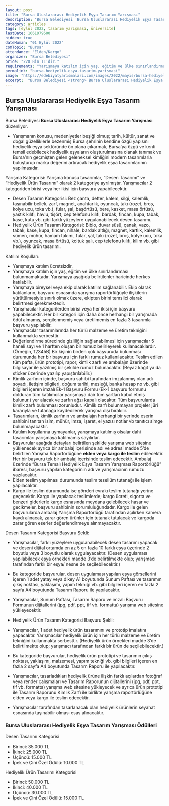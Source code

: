 ```yaml
---
layout: post
title: "Bursa Uluslararası Hediyelik Eşya Tasarım Yarışması"
description: "Bursa Belediyesi 'Bursa Uluslararası Hediyelik Eşya Tasarım Yarışması' düzenliyor."
category: articles
tags: [eylül 2022, tasarım yarışması, üniversite]
lastDate: 1661979600
hidden: true
dateHuman: "01 Eylül 2022"
comTopic: "Bursa"
attendance: "Elden/Kargo"
organizer: "Bursa Belediyesi"
price: "220 Bin TL'dir."
requirements: "Yarışmaya katılım için yaş, eğitim ve ülke sınırlandırması bulunmamaktadır."
permalink: "bursa-hediyelik-esya-tasarim-yarismasi"
image: "https://edebiyatyarismalari.com/images/2022/mayis/bursa-hediyelik-esya-tasarim-yarismasi.jpg"
excerpt:  "Bursa Belediyesi <strong> Bursa Uluslararası Hediyelik Eşya Tasarım Yarışması</strong> düzenliyor."
---
```


## Bursa Uluslararası Hediyelik Eşya Tasarım Yarışması
Bursa Belediyesi **Bursa Uluslararası Hediyelik Eşya Tasarım Yarışması** düzenliyor.

- Yarışmanın konusu, medeniyetler beşiği olmuş; tarih, kültür, sanat ve doğal güzelliklerle bezenmiş Bursa şehrinin kendine özgü yapısını hediyelik eşya sektöründe ön plana çıkarmak, Bursa’ya özgü ve kenti temsil edebilecek hediyelik eşyaların oluşturulmasına olanak tanımak ve Bursa’nın geçmişten gelen geleneksel kimliğini modern tasarımlarla buluşturup marka değerini artıracak hediyelik eşya tasarımlarının yapılmasıdır.

Yarışma Kategorisi:
Yarışma konusu tasarımlar, “Desen Tasarımı” ve “Hediyelik Ürün Tasarımı” olarak 2 kategoriye ayrılmıştır. Yarışmacılar 2 kategoriden birisi veya her ikisi için başvuru yapabilecektir.
- Desen Tasarım Kategorisi: Bez çanta, defter, kalem, silgi, kalemlik, taşınabilir bellek, zarf, magnet, anahtarlık, oyuncak, takı (rozet, broş, kolye ucu, toka vb.), fular, şal, başörtüsü, bere, kasket, masa örtüsü, yastık kılıfı, havlu, tişört, cep telefonu kılıfı, bardak, fincan, kupa, tabak, kase, kutu vb. gibi farklı yüzeylere uygulanabilecek desen tasarımı.
- Hediyelik Ürün Tasarım Kategorisi: Biblo, duvar süsü, çanak, vazo, tabak, kase, kupa, fincan, nihale, bardak altlığı, magnet, kartlık, kalemlik, sümen, mühür, hamam takımı, fular, şal, takı (rozet, broş, kolye ucu, toka vb.), oyuncak, masa örtüsü, koltuk şalı, cep telefonu kılıfı, kilim vb. gibi hediyelik ürün tasarımı.


Katılım Koşulları:
- Yarışmaya katılım ücretsizdir.
- Yarışmaya katılım için yaş, eğitim ve ülke sınırlandırması bulunmamaktadır. Yarışmaya aşağıda belirtilenler haricinde herkes katılabilir.
- Yarışmaya bireysel veya ekip olarak katılım sağlanabilir. Ekip olarak katılanların, başvuru esnasında yarışma raportörlüğüyle ilişkilerin yürütülmesiyle sınırlı olmak üzere, ekipten birini temsilci olarak belirtmesi gerekmektedir.
- Yarışmacılar kategorilerden birisi veya her ikisi için başvuru yapabilecektir. Her bir kategori için daha önce herhangi bir yarışmada ödül almamış, sergilenmemiş veya üretilmemiş en fazla 3 tasarımla başvuru yapılabilir.
- Yarışmacılar tasarımlarında her türlü malzeme ve üretim tekniğini kullanmakta serbesttir.
- Değerlendirme sürecinde gizliliğin sağlanabilmesi için yarışmacılar 5 haneli sayı ve 1 harften oluşan bir rumuz belirleyerek kullanacaklardır. (Örneğin, 12345B) Bir kişinin birden çok başvuruda bulunması durumunda her bir başvuru için farklı rumuz kullanılacaktır. Teslim edilen tüm pafta, ürün prototipi, rapor, kimlik zarfı ve ambalajın üzerinde bilgisayar ile yazılmış bir şekilde rumuz bulunacaktır. (Beyaz kağıt ya da sticker üzerinde yazılıp yapıştırılabilir.)
- Kimlik zarfının içinde, başvuru sahibi tarafından imzalanmış olan adı soyadı, iletişim bilgileri, doğum tarihi, mesleği, banka hesap no vb. gibi bilgileri içeren imzalı Ek-1 Başvuru Formu (Ek-1 başvuru formunu dolduran tüm katılımcılar yarışmaya dair tüm şartları kabul etmiş bulunur.) yer alacak ve zarfın ağzı kapalı olacaktır. Tüm başvurularda kimlik zarfı bulunması zorunludur. Kimlik zarfı bulunmayan projeler jüri kararıyla ve tutanağa kaydedilerek yarışma dışı bırakılır.
- Tasarımların, kimlik zarfının ve ambalajın herhangi bir yerinde eserin sahibini tanıtan isim, mühür, imza, işaret, el yazısı notlar vb tanıtıcı simge bulunmayacaktır.
- Katılım koşullarına uymayanlar, yarışmaya katılmış olsalar dahi tasarımları yarışmaya katılmamış sayılırlar.
- Başvurular aşağıda detayları belirtilen şekilde yarışma web sitesine yüklenecek ayrıca bir ambalaj içerisinde adı ve adresi madde 5’de belirtilen Yarışma Raportörlüğüne **elden veya kargo ile teslim** edilecektir. Her bir başvuru tek bir ambalaj içerisinde teslim edecektir. Ambalaj üzerinde “Bursa Temalı
Hediyelik Eşya Tasarım Yarışması Raportörlüğü” ibaresi, başvuru yapılan kategorinin adı ve yarışmacının rumuzu yazılacaktır.
- Elden teslim yapılması durumunda teslim tesellüm tutanağı ile işlem yapılacaktır. 
- Kargo ile teslim durumunda ise gönderi evrakı teslim tutanağı yerine geçecektir. Kargo ile yapılacak teslimlerde; kargo ücreti, sigorta ve benzeri giderlerle kargo esnasında meydana gelebilecek hasar ve gecikmeler, başvuru sahibinin sorumluluğundadır. Kargo ile gelen başvurularda ambalaj Yarışma Raportörlüğü tarafından açılırken kamera kaydı alınacak, zarar gören ürünler için tutanak tutulacak ve kargoda zarar gören eserler değerlendirmeye alınmayacaktır.

Desen Tasarım Kategorisi Başvuru Şekli:
- Yarışmacılar, farklı yüzeylere uygulanabilecek desen tasarımı yapacak ve deseni dijital ortamda en az 5 en fazla 10 farklı eşya üzerinde 2 boyutlu veya 3 boyutlu olarak uygulayacaktır. (Desen uygulaması yapılabilecek eşya örnekleri madde 3’de belirtilmekte olup; yarışmacı tarafından farklı bir eşya/ nesne de seçilebilecektir.)
- Bu kategoride başvurular, desen uygulaması yapılan eşya görsellerini içeren 1 adet yatay veya dikey A1 boyutunda Sunum Paftası ve tasarımın çıkış noktası, yaklaşımı, yapım tekniği vb. gibi bilgileri içeren en fazla 2 sayfa A4 boyutunda Tasarım Raporu ile yapılacaktır.
- Yarışmacılar, Sunum Paftası, Tasarım Raporu ve imzalı Başvuru Formunun dijitallerini (jpg, pdf, ppt, tif vb. formatta) yarışma web sitesine yükleyecektir.

- Hediyelik Ürün Tasarım Kategorisi Başvuru Şekli:
- Yarışmacılar, 1 adet hediyelik ürün tasarımını ve prototip imalatını yapacaktır. Yarışmacılar hediyelik ürün için her türlü malzeme ve üretim tekniğini kullanmakta serbesttir. (Hediyelik ürün örnekleri madde 3’de belirtilmekte olup; yarışmacı tarafından farklı bir ürün de seçilebilecektir.)
- Bu kategoride başvurular, hediyelik ürün prototipi ve tasarımın çıkış noktası, yaklaşımı, malzemesi, yapım tekniği vb. gibi bilgileri içeren en fazla 2 sayfa A4 boyutunda Tasarım Raporu ile yapılacaktır.
- Yarışmacılar, tasarladıkları hediyelik ürüne ilişkin farklı açılardan fotoğraf veya render çalışmaları ve Tasarım Raporunun dijitallerini (jpg, pdf, ppt, tif vb. formatta) yarışma web sitesine yükleyecek ve ayrıca ürün prototipi ile Tasarım Raporunu Kimlik Zarfı ile birlikte yarışma raportörlüğüne elden veya kargo ile teslim edecektir.
- Yarışmacılar tarafından tasarlanacak olan hediyelik ürünlerin seyahat esnasında taşınabilir olması esas alınacaktır.


### Bursa Uluslararası Hediyelik Eşya Tasarım Yarışması Ödülleri
Desen Tasarımı Kategorisi
- Birinci: 35.000 TL
- İkinci: 25.000 TL
- Üçüncü: 15.000 TL
- İpek ve Çini Özel Ödülü: 10.000 TL

Hediyelik Ürün Tasarımı Kategorisi
- Birinci: 50.000 TL
- İkinci: 40.000 TL
- Üçüncü: 30.000 TL
- İpek ve Çini Özel Ödülü: 15.000 TL